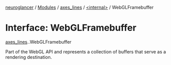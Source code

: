 [neuroglancer](../README.md) / [Modules](../modules.md) / [axes\_lines](../modules/axes_lines.md) / [<internal\>](../modules/axes_lines._internal_.md) / WebGLFramebuffer

# Interface: WebGLFramebuffer

[axes_lines](../modules/axes_lines.md).[<internal>](../modules/axes_lines._internal_.md).WebGLFramebuffer

Part of the WebGL API and represents a collection of buffers that serve as a rendering destination.
